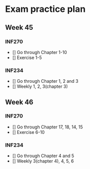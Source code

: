 # Exam practice plan

## Week 45

### INF270

- [] Go through Chapter 1-10 
- [] Exercise 1-5


### INF234

- [] Go through Chapter 1, 2 and 3
- [] Weekly 1, 2, 3(chapter 3)


## Week 46

### INF270

- [] Go through Chapter 17, 18, 14, 15
- [] Exercise 6-10

### INF234

- [] Go through Chapter 4 and 5 
- [] Weekly 3(chapter 4), 4, 5, 6 

